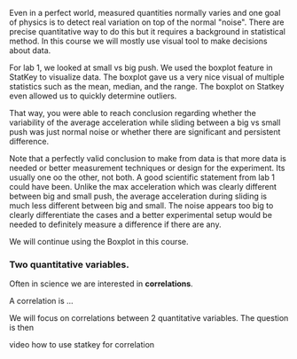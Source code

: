 Even in a perfect world, measured quantities normally varies and one goal of physics is to detect real variation on top of the normal "noise". 
There are precise quantitative way to do this but it requires a background in statistical method. In this course we will mostly use visual tool to make decisions about data. 

  
For lab 1, we looked at small vs big push. We used the boxplot feature in StatKey to visualize data. The boxplot gave us a very nice visual of multiple statistics such as the mean, median, and the range. The boxplot on Statkey even allowed us to quickly determine outliers. 

That way, you were able to reach conclusion regarding whether the variability of the average acceleration while sliding between a big vs small push was just normal noise or whether there are significant and persistent difference. 

<lrndesign-sidenote label="Instructor Note" icon="bookmark" bg-color="#c2e5f2">
Note that a perfectly valid conclusion to make from data is that more data is needed or better measurement techniques or design for the experiment. Its usually one oo the other, not both. A good scientific statement from lab 1 could have been. Unlike the max acceleration which was clearly different between big and small push, the average acceleration during sliding is much less different between big and small. The noise appears too big to clearly differentiate the cases and a better experimental setup would be needed to definitely measure a difference if there are any.
</lrndesign-sidenote>

We will continue using the Boxplot in this course.

### Two quantitative variables. 

 Often in science we are interested in **correlations**. 
 
 A correlation is ... 
 
 
 We will focus on correlations between 2 quantitative variables. The question is then 



video how to use statkey for correlation
